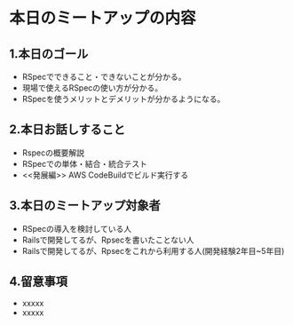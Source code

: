# 本日のミートアップの内容
## 1.本日のゴール
- RSpecでできること・できないことが分かる。
- 現場で使えるRSpecの使い方が分かる。
- RSpecを使うメリットとデメリットが分かるようになる。

## 2.本日お話しすること
- Rspecの概要解説
- RSpecでの単体・結合・統合テスト
- <<発展編>> AWS CodeBuildでビルド実行する


## 3.本日のミートアップ対象者
- RSpecの導入を検討している人
- Railsで開発してるが、Rpsecを書いたことない人
- Railsで開発してるが、Rpsecをこれから利用する人(開発経験2年目~5年目)

## 4.留意事項
- xxxxx
- xxxxx
